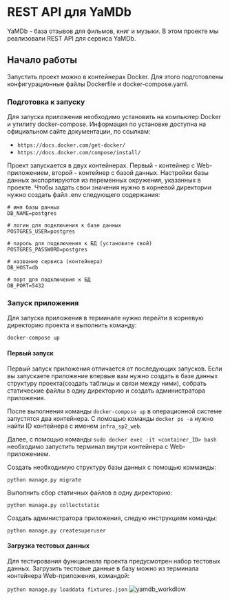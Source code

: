 # REST API для YaMDb

YaMDb - база отзывов для фильмов, книг и музыки. В этом проекте мы реализовали REST API для сервиса YaMDb.   

## Начало работы

Запустить проект можно в контейнерах Docker. Для этого подготовлены конфигурационные файлы Dockerfile и docker-compose.yaml.  

### Подготовка к запуску

Для запуска приложения необходимо установить на компьютер Docker и утилиту docker-compose. Информация по установке доступна на официальном сайте документации, по ссылкам:
 - `https://docs.docker.com/get-docker/` 
 - `https://docs.docker.com/compose/install/`

Проект запускается в двух контейнерах. Первый - контейнер с Web-приложением, второй - контейнер с базой данных. Настройки базы данных экспортируются из переменных окружения, указанных в проекте. Чтобы задать свои значения нужно в корневой директории нужно создать файл .env следующего содержания: 

```
# имя базы данных
DB_NAME=postgres

# логин для подключения к базе данных
POSTGRES_USER=postgres 

# пароль для подключения к БД (установите свой)
POSTGRES_PASSWORD=postgres

# название сервиса (контейнера)
DB_HOST=db

# порт для подключения к БД
DB_PORT=5432
```

### Запуск приложения

Для запуска приложения в терминале нужно перейти в корневую директорию проекта и выполнить команду:
 
 ```docker-compose up``` 

#### Первый запуск

Первый запуск приложения отличается от последующих запусков. Если вы запускаете приложение впервые вам нужно создать в базе данных структуру проекта(создать таблицы и связи между ними), собрать статические файлы в одну директорию и создать администратора приложения.

После выполнения команды ```docker-compose up``` в операционной системе запустятся два контейнера. С помощью команды ```docker ps -a``` нужно найти ID контейнера с именем ```infra_sp2_web```. 

Далее, с помощью команды ```sudo docker exec -it <container_ID> bash``` необходимо запустить терминал внутри контейнера с Web-приложением.

Создать необходимую структуру базы данных с помощью комманды:

```python manage.py migrate```

Выполнить сбор статичных файлов в одну директорию:

```python manage.py collectstatic```

Создать администратора приложения, следую инструкциям команды:

```python manage.py createsuperuser```

#### Загрузка тестовых данных

Для тестирования функционала проекта предусмотрен набор тестовых данных. Загрузить тестовые данные в базу можно из терминала контейнера Web-приложения, командой: 

```python manage.py loaddata fixtures.json```
![yamdb_workdlow](https://github.com/blackwolfsm/yamdb_final/workflows/yamdb/badge.svg)
